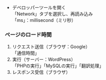 - デベロッパーツールを開く  
「Network」タブを選択し、再読み込み  
「ms」：millisecond（ミリ秒）

### ページのロード時間  
1. リクエスト送信（ブラウザ：Google）  
「通信時間」  
2. 実行（サーバー：WordPress）  
「PHPの実行」「MySQLの実行」「翻訳処理」  
3. レスポンス受信（ブラウザ）  
